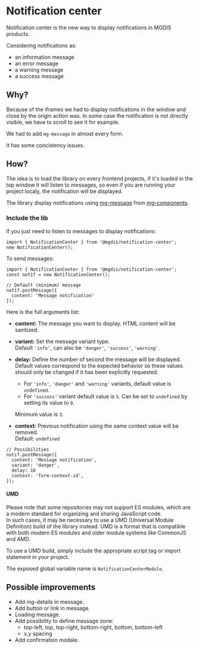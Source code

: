 # Notification center

Notification center is the new way to display notifications in MGDIS products.

Considering notifications as:

- an information message
- an error message
- a warning message
- a success message

## Why?

Because of the iframes we had to display notifications in the window and close by the origin action was. In some case the notification is not directly visible, we have to scroll to see it for example.

We had to add `mg-message` in almost every form.

It has some concistency issues.

## How?

The idea is to load the library on every frontend projects, if it's loaded in the top window it will listen to messages, so even if you are running your project localy, the notification will be displayed.

The library display notifications using [mg-message](http://core.pages.mgdis.fr/core-ui/core-ui/storybook/?path=/docs/molecules-mg-message--mg-message) from [mg-components](http://core.pages.mgdis.fr/core-ui/core-ui/).

### Include the lib

If you just need to listen to messages to display notifications:

```TS
import { NotificationCenter } from '@mgdis/notification-center';
new NotificationCenter();
```

To send messages:

```TS
import { NotificationCenter } from '@mgdis/notification-center';
const notif = new NotificationCenter();

// Default (minimum) message
notif.postMessage({
  content: 'Message notification'
});
```

Here is the full arguments list:

- **content:** The message you want to display. HTML content will be sanitized.
- **variant:** Set the message variant type.  
  Default `'info'`, can also be `'danger'`, `'success'`, `'warning'`.
- **delay:** Define the number of second the message will be displayed.  
   Default values correspond to the expected behavior so these values should only be changed if it has been explicitly requested.

  - For `'info'`, `'danger'` and `'warning'` variants, default value is `undefined`.
  - For `'success'` variant default value is `5`. Can be set to `undefined` by setting its value to `0`.

  Minimum value is `3`.

- **context:** Previous notification using the same context value will be removed.  
  Default: `undefined`

```TS
// Possibilities
notif.postMessage({
  content: 'Message notification',
  variant: 'danger',
  delay: 10
  context: 'form-context-id',
});
```

#### UMD

Please note that some repositories may not support ES modules, which are a modern standard for organizing and sharing JavaScript code.  
In such cases, it may be necessary to use a UMD (Universal Module Definition) build of the library instead. UMD is a format that is compatible with both modern ES modules and older module systems like CommonJS and AMD.

To use a UMD build, simply include the appropriate script tag or import statement in your project.

The exposed global variable name is `NotificationCenterModule`.

## Possible improvements

- Add mg-details in message.
- Add button or link in message.
- Loading message.
- Add possibility to define message zone:
  - top-left, top, top-right, bottom-right, bottom, bottom-left
  - x,y spacing
- Add confirmation modale.
